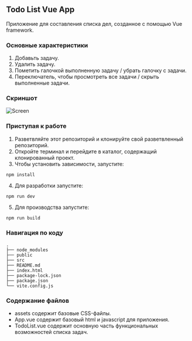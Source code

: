 ## Todo List Vue App
Приложение для составления списка дел, созданное с помощью Vue framework.

### Основные характеристики
1. Добавьть задачу.
2. Удалить задачу.
3. Пометить галочкой выполненную задачу / убрать галочку с задачи.
4. Переключатель, чтобы просмотреть все задачи / скрыть выполненные задачи.

### Скриншот
![Screen](https://github.com/Elizaveta-key/TodoListVue/assets/101804454/e68562ce-974a-47f0-a880-689a0d06c30a)

### Приступая к работе
1. Разветвляйте этот репозиторий и клонируйте свой разветвленный репозиторий.
2. Откройте терминал и перейдите в каталог, содержащий клонированный проект.
3. Чтобы установить зависимости, запустите:
````
npm install
````
4. Для разработки запустите:
````
npm run dev
````
5. Для производства запустите:
````
npm run build
````

### Навигация по коду
````
.
├── node_modules
├── public
├── src
├── README.md
├── index.html
├── package-lock.json
├── package.json
└── vite.config.js
````

### Содержание файлов
- assets содержит базовые CSS-файлы.
- App.vue содержит базовый html и javascript для приложения.
- TodoList.vue содержит основную часть функциональных возможностей списка задач.


